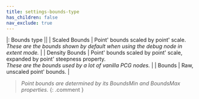 ```yaml
---
title: settings-bounds-type
has_children: false
nav_exclude: true
---
```


|: Bounds type      ||
| <span class="ebit">Scaled Bounds</span>           | Point' bounds scaled by point' scale.<br>*These are the bounds shown by default when using the debug node in extent mode.* |
| <span class="ebit">Density Bounds</span>           | Point' bounds scaled by point' scale, expanded by point' steepness property.<br>*These are the bounds used by a lot of vanilla PCG nodes.* |
| <span class="ebit">Bounds</span>           | Raw, unscaled point' bounds. |

> *Point bounds are determined by its BoundsMin and BoundsMax properties.*
{: .comment }